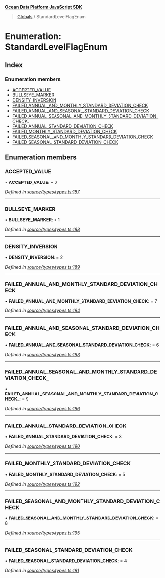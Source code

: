 **[Ocean Data Platform JavaScript SDK](../README.md)**

> [Globals](../README.md) / StandardLevelFlagEnum

# Enumeration: StandardLevelFlagEnum

## Index

### Enumeration members

* [ACCEPTED\_VALUE](standardlevelflagenum.md#accepted_value)
* [BULLSEYE\_MARKER](standardlevelflagenum.md#bullseye_marker)
* [DENSITY\_INVERSION](standardlevelflagenum.md#density_inversion)
* [FAILED\_ANNUAL\_AND\_MONTHLY\_STANDARD\_DEVIATION\_CHECK](standardlevelflagenum.md#failed_annual_and_monthly_standard_deviation_check)
* [FAILED\_ANNUAL\_AND\_SEASONAL\_STANDARD\_DEVIATION\_CHECK](standardlevelflagenum.md#failed_annual_and_seasonal_standard_deviation_check)
* [FAILED\_ANNUAL\_SEASONAL\_AND\_MONTHLY\_STANDARD\_DEVIATION\_CHECK\_](standardlevelflagenum.md#failed_annual_seasonal_and_monthly_standard_deviation_check_)
* [FAILED\_ANNUAL\_STANDARD\_DEVIATION\_CHECK](standardlevelflagenum.md#failed_annual_standard_deviation_check)
* [FAILED\_MONTHLY\_STANDARD\_DEVIATION\_CHECK](standardlevelflagenum.md#failed_monthly_standard_deviation_check)
* [FAILED\_SEASONAL\_AND\_MONTHLY\_STANDARD\_DEVIATION\_CHECK](standardlevelflagenum.md#failed_seasonal_and_monthly_standard_deviation_check)
* [FAILED\_SEASONAL\_STANDARD\_DEVIATION\_CHECK](standardlevelflagenum.md#failed_seasonal_standard_deviation_check)

## Enumeration members

### ACCEPTED\_VALUE

•  **ACCEPTED\_VALUE**:  = 0

*Defined in [source/types/types.ts:187](https://github.com/C4IROcean/odp-sdk-js/blob/0e2fd46/source/types/types.ts#L187)*

___

### BULLSEYE\_MARKER

•  **BULLSEYE\_MARKER**:  = 1

*Defined in [source/types/types.ts:188](https://github.com/C4IROcean/odp-sdk-js/blob/0e2fd46/source/types/types.ts#L188)*

___

### DENSITY\_INVERSION

•  **DENSITY\_INVERSION**:  = 2

*Defined in [source/types/types.ts:189](https://github.com/C4IROcean/odp-sdk-js/blob/0e2fd46/source/types/types.ts#L189)*

___

### FAILED\_ANNUAL\_AND\_MONTHLY\_STANDARD\_DEVIATION\_CHECK

•  **FAILED\_ANNUAL\_AND\_MONTHLY\_STANDARD\_DEVIATION\_CHECK**:  = 7

*Defined in [source/types/types.ts:194](https://github.com/C4IROcean/odp-sdk-js/blob/0e2fd46/source/types/types.ts#L194)*

___

### FAILED\_ANNUAL\_AND\_SEASONAL\_STANDARD\_DEVIATION\_CHECK

•  **FAILED\_ANNUAL\_AND\_SEASONAL\_STANDARD\_DEVIATION\_CHECK**:  = 6

*Defined in [source/types/types.ts:193](https://github.com/C4IROcean/odp-sdk-js/blob/0e2fd46/source/types/types.ts#L193)*

___

### FAILED\_ANNUAL\_SEASONAL\_AND\_MONTHLY\_STANDARD\_DEVIATION\_CHECK\_

•  **FAILED\_ANNUAL\_SEASONAL\_AND\_MONTHLY\_STANDARD\_DEVIATION\_CHECK\_**:  = 9

*Defined in [source/types/types.ts:196](https://github.com/C4IROcean/odp-sdk-js/blob/0e2fd46/source/types/types.ts#L196)*

___

### FAILED\_ANNUAL\_STANDARD\_DEVIATION\_CHECK

•  **FAILED\_ANNUAL\_STANDARD\_DEVIATION\_CHECK**:  = 3

*Defined in [source/types/types.ts:190](https://github.com/C4IROcean/odp-sdk-js/blob/0e2fd46/source/types/types.ts#L190)*

___

### FAILED\_MONTHLY\_STANDARD\_DEVIATION\_CHECK

•  **FAILED\_MONTHLY\_STANDARD\_DEVIATION\_CHECK**:  = 5

*Defined in [source/types/types.ts:192](https://github.com/C4IROcean/odp-sdk-js/blob/0e2fd46/source/types/types.ts#L192)*

___

### FAILED\_SEASONAL\_AND\_MONTHLY\_STANDARD\_DEVIATION\_CHECK

•  **FAILED\_SEASONAL\_AND\_MONTHLY\_STANDARD\_DEVIATION\_CHECK**:  = 8

*Defined in [source/types/types.ts:195](https://github.com/C4IROcean/odp-sdk-js/blob/0e2fd46/source/types/types.ts#L195)*

___

### FAILED\_SEASONAL\_STANDARD\_DEVIATION\_CHECK

•  **FAILED\_SEASONAL\_STANDARD\_DEVIATION\_CHECK**:  = 4

*Defined in [source/types/types.ts:191](https://github.com/C4IROcean/odp-sdk-js/blob/0e2fd46/source/types/types.ts#L191)*
